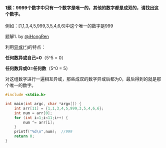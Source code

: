 #### 1题：9999个数字中只有一个数字是唯一的，其他的数字都是成双的，请找出这个数字。

例如：[1,1,3,4,5,999,3,5,4,6,6]中这个唯一的数字是999  

  



 题解1. by [@iHongRen](https://github.com/iHongRen)

利用[异或(^)](https://msdn.microsoft.com/zh-SG/library/3akey979.aspx)的特点：

**任何数异或自己=0**（5^5 = 0）

**任何数异或0=任何数**（5^0 = 5）

对这组数字进行一遍相互异或，那些成双的数字异或后都为0，最后得到的就是那个唯一的数字。

```c
#include <stdio.h>

int main(int argc, char *argv[]) {
	int arr[11] = {1,1,3,4,5,999,3,5,4,6,6};
	int num = arr[0];
	for (int i=1;i<11;i++) {
		num ^= arr[i];
	}
	printf("%d\n",num);  //999
	return 0;
}
```
  

  

  

